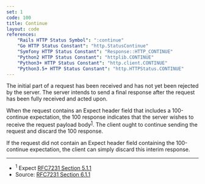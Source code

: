 ```yaml
---
set: 1
code: 100
title: Continue
layout: code
references:
    "Rails HTTP Status Symbol": ":continue"
    "Go HTTP Status Constant": "http.StatusContinue"
    "Symfony HTTP Status Constant": "Response::HTTP_CONTINUE"
    "Python2 HTTP Status Constant": "httplib.CONTINUE"
    "Python3+ HTTP Status Constant": "http.client.CONTINUE"
    "Python3.5+ HTTP Status Constant": "http.HTTPStatus.CONTINUE"
---
```


The initial part of a request has been received and has not yet been
rejected by the server. The server intends to send a final response
after the request has been fully received and acted upon.

When the request contains an Expect header field that includes a
100-continue expectation, the 100 response indicates that the server
wishes to receive the request payload body<sup>[1](#ref-1)</sup>. The
client ought to continue sending the request and discard the 100
response.

If the request did not contain an Expect header field containing the
100-continue expectation, the client can simply discard this interim
response.

---

* <span id="ref-1"><sup>1</sup> Expect [RFC7231 Section 5.1.1][2]</span>
* Source: [RFC7231 Section 6.1.1][1]

[1]: <{{site.rfcUrl}}/rfc7231#section-6.2.1>
[2]: <{{site.rfcUrl}}/rfc7231#section-5.1.1>
